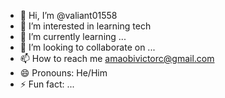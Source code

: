 - 👋 Hi, I’m @valiant01558
- 👀 I’m interested in learning tech
- 🌱 I’m currently learning ...
- 💞️ I’m looking to collaborate on ...
- 📫 How to reach me amaobivictorc@gmail.com
- 😄 Pronouns: He/Him
- ⚡ Fun fact: ...

<!---
valiant01558/valiant01558 is a ✨ special ✨ repository because its `README.md` (this file) appears on your GitHub profile.
You can click the Preview link to take a look at your changes.
--->

